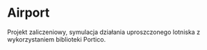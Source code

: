 # Airport

Projekt zaliczeniowy, symulacja działania uproszczonego lotniska z wykorzystaniem biblioteki Portico.
